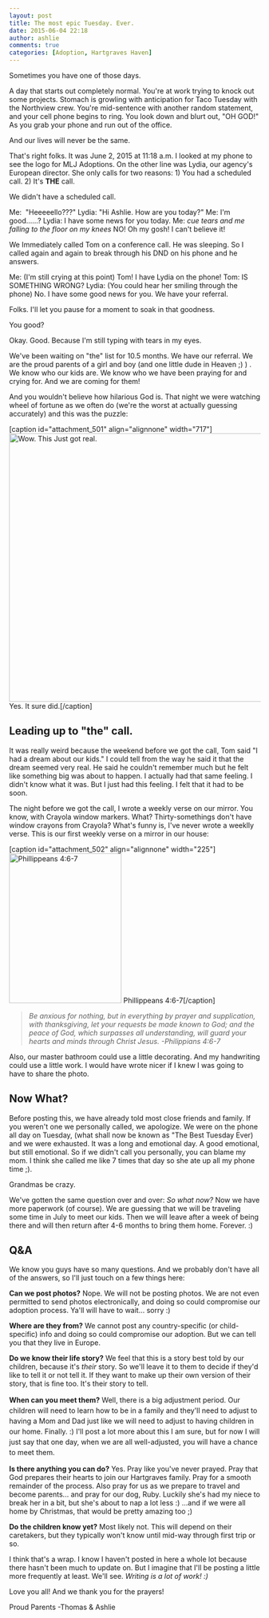 ```yaml
---
layout: post
title: The most epic Tuesday. Ever.
date: 2015-06-04 22:18
author: ashlie
comments: true
categories: [Adoption, Hartgraves Haven]
---
```

Sometimes you have one of those days.

A day that starts out completely normal. You're at work trying to knock out some projects. Stomach is growling with anticipation for Taco Tuesday with the Northview crew. You're mid-sentence with another random statement, and your cell phone begins to ring. You look down and blurt out, "OH GOD!" As you grab your phone and run out of the office.

And our lives will never be the same.

That's right folks. It was June 2, 2015 at 11:18 a.m. I looked at my phone to see the logo for MLJ Adoptions. On the other line was Lydia, our agency's European director. She only calls for two reasons: 1) You had a scheduled call. 2) It's <strong>THE</strong> call.

We didn't have a scheduled call.

Me:  "Heeeeello???"
Lydia: "Hi Ashlie. How are you today?"
Me: I'm good......?
Lydia: I have some news for you today.
Me: *cue tears and me falling to the floor on my knees* NO! Oh my gosh! I can't believe it!

We Immediately called Tom on a conference call. He was sleeping. So I called again and again to break through his DND on his phone and he answers.

Me: (I'm still crying at this point) Tom! I have Lydia on the phone!
Tom: IS SOMETHING WRONG?
Lydia: (You could hear her smiling through the phone) No. I have some good news for you. We have your referral.

Folks. I'll let you pause for a moment to soak in that goodness.

You good?

Okay. Good. Because I'm still typing with tears in my eyes.

We've been waiting on "the" list for 10.5 months. We have our referral. We are the proud parents of a girl and boy (and one little dude in Heaven ;) ) . We know who our kids are. We know who we have been praying for and crying for. And we are coming for them!

And you wouldn't believe how hilarious God is. That night we were watching wheel of fortune as we often do (we're the worst at actually guessing accurately) and this was the puzzle:

[caption id="attachment_501" align="alignnone" width="717"]<a href="http://hartgraveshaven.mkweddingstory.com/wp-content/uploads/2015/06/IMG_3339.jpg"><img class=" wp-image-501 " alt="Wow. This Just got real." src="http://hartgraveshaven.mkweddingstory.com/wp-content/uploads/2015/06/IMG_3339-1024x768.jpg" width="717" height="538" /></a> Yes. It sure did.[/caption]
<h2>Leading up to "the" call.</h2>
It was really weird because the weekend before we got the call, Tom said "I had a dream about our kids." I could tell from the way he said it that the dream seemed very real. He said he couldn't remember much but he felt like something big was about to happen. I actually had that same feeling. I didn't know what it was. But I just had this feeling. I felt that it had to be soon.

The night before we got the call, I wrote a weekly verse on our mirror. You know, with Crayola window markers. What? Thirty-somethings don't have window crayons from Crayola? What's funny is, I've never wrote a weeklly verse. This is our first weekly verse on a mirror in our house:

[caption id="attachment_502" align="alignnone" width="225"]<a href="http://hartgraveshaven.mkweddingstory.com/wp-content/uploads/2015/06/IMG_3344.jpg"><img class="size-medium wp-image-502" alt="Phillippeans 4:6-7" src="http://hartgraveshaven.mkweddingstory.com/wp-content/uploads/2015/06/IMG_3344-e1433338432755-225x300.jpg" width="225" height="300" /></a> Phillippeans 4:6-7[/caption]
<blockquote><em>Be anxious for nothing, but in everything by prayer and supplication, with thanksgiving, let your requests be made known to God; and the peace of God, which surpasses all understanding, will guard your hearts and minds through Christ Jesus. -Philippians 4:6-7</em></blockquote>
Also, our master bathroom could use a little decorating. And my handwriting could use a little work. I would have wrote nicer if I knew I was going to have to share the photo.
<h2>Now What?</h2>
Before posting this, we have already told most close friends and family. If you weren't one we personally called, we apologize. We were on the phone all day on Tuesday, (what shall now be known as "The Best Tuesday Ever) and we were exhausted. It was a long and emotional day. A good emotional, but still emotional. So if we didn't call you personally, you can blame my mom. I think she called me like 7 times that day so she ate up all my phone time ;).

Grandmas be crazy.

We've gotten the same question over and over: <em>So what now?</em> Now we have more paperwork (of course). We are guessing that we will be traveling some time in July to meet our kids. Then we will leave after a week of being there and will then return after 4-6 months to bring them home. Forever. :)
<h2>Q&amp;A</h2>
We know you guys have so many questions. And we probably don't have all of the answers, so I'll just touch on a few things here:

<strong>Can we post photos?</strong> Nope. We will not be posting photos. We are not even permitted to send photos electronically, and doing so could compromise our adoption process. Ya'll will have to wait... sorry :)

<strong>Where are they from?</strong> We cannot post any country-specific (or child-specific) info and doing so could compromise our adoption. But we can tell you that they live in Europe.

<strong>Do we know their life story?</strong> We feel that this is a story best told by our children, because it's <em>their</em> story. So we'll leave it to them to decide if they'd like to tell it or not tell it. If they want to make up their own version of their story, that is fine too. It's their story to tell.

<strong style="line-height: 1.5em;">When can you meet them?</strong><span style="line-height: 1.5em;"> Well, there is a big adjustment period. Our children will need to learn how to be in a family and they'll need to adjust to having a Mom and Dad just like we will need to adjust to having children in our home. Finally. :) I'll post a lot more about this I am sure, but for now I will just say that one day, when we are all well-adjusted, you will have a chance to meet them. </span>

<strong>Is there anything you can do?</strong> Yes. Pray like you've never prayed. Pray that God prepares their hearts to join our Hartgraves family. Pray for a smooth remainder of the process. Also pray for us as we prepare to travel and become parents... and pray for our dog, Ruby. Luckily she's had my niece to break her in a bit, but she's about to nap a lot less :) ...and if we were all home by Christmas, that would be pretty amazing too ;)

<strong>Do the children know yet?</strong> Most likely not. This will depend on their caretakers, but they typically won't know until mid-way through first trip or so.

I think that's a wrap. I know I haven't posted in here a whole lot because there hasn't been much to update on. But I imagine that I'll be posting a little more frequently at least. We'll see. <em>Writing is a lot of work! :) </em>

Love you all! And we thank you for the prayers!

Proud Parents
-Thomas &amp; Ashlie
